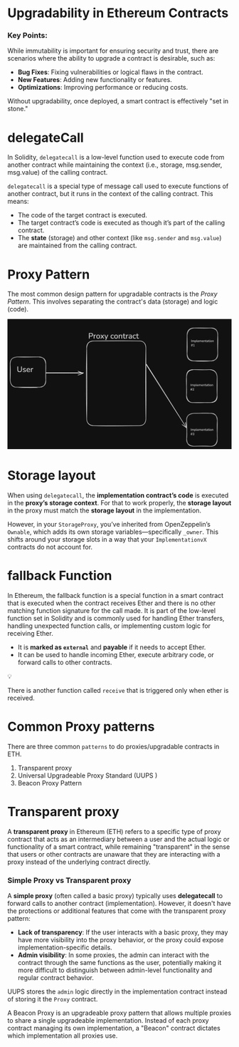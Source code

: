 # **Upgradability in Ethereum Contracts**

### Key Points:

While immutability is important for ensuring security and trust, there are scenarios where the ability to upgrade a contract is desirable, such as:

- **Bug Fixes**: Fixing vulnerabilities or logical flaws in the contract.
- **New Features**: Adding new functionality or features.
- **Optimizations**: Improving performance or reducing costs.

Without upgradability, once deployed, a smart contract is effectively "set in stone."



# delegateCall

In Solidity, `delegatecall` is a low-level function used to execute code from another contract while maintaining the context (i.e., storage, msg.sender, msg.value) of the calling contract.

`delegatecall` is a special type of message call used to execute functions of another contract, but it runs in the context of the calling contract. This means:

- The code of the target contract is executed.
- The target contract’s code is executed as though it’s part of the calling contract.
- The **state** (storage) and other context (like `msg.sender` and `msg.value`) are maintained from the calling contract.


# **Proxy Pattern**

The most common design pattern for upgradable contracts is the *Proxy Pattern*. This involves separating the contract's data (storage) and logic (code).


![img.png](img.png)


# Storage layout

When using `delegatecall`, the **implementation contract’s code** is executed in the **proxy’s storage context**. For that to work properly, the **storage layout** in the proxy must match the **storage layout** in the implementation.

However, in your `StorageProxy`, you’ve inherited from OpenZeppelin’s `Ownable`, which adds its own storage variables—specifically `_owner`. This shifts around your storage slots in a way that your `ImplementationvX` contracts do not account for.



# fallback Function

In Ethereum, the fallback function is a special function in a smart contract that is executed when the contract receives Ether and there is no other matching function signature for the call made. It is part of the low-level function set in Solidity and is commonly used for handling Ether transfers, handling unexpected function calls, or implementing custom logic for receiving Ether.


- It is **marked as `external`** and **payable** if it needs to accept Ether.
- It can be used to handle incoming Ether, execute arbitrary code, or forward calls to other contracts.

<aside>
💡

There is another function called `receive` that is triggered only when ether is received.

</aside>



# Common Proxy patterns

There are three common `patterns` to do proxies/upgradable contracts in ETH.

1. Transparent proxy
2. Universal Upgradeable Proxy Standard (UUPS )
3. Beacon Proxy Pattern



# Transparent proxy

A **transparent proxy** in Ethereum (ETH) refers to a specific type of proxy contract that acts as an intermediary between a user and the actual logic or functionality of a smart contract, while remaining "transparent" in the sense that users or other contracts are unaware that they are interacting with a proxy instead of the underlying contract directly.


### **Simple Proxy vs Transparent proxy**

A **simple proxy** (often called a basic proxy) typically uses **delegatecall** to forward calls to another contract (implementation). However, it doesn't have the protections or additional features that come with the transparent proxy pattern:

- **Lack of transparency**: If the user interacts with a basic proxy, they may have more visibility into the proxy behavior, or the proxy could expose implementation-specific details.
- **Admin visibility**: In some proxies, the admin can interact with the contract through the same functions as the user, potentially making it more difficult to distinguish between admin-level functionality and regular contract behavior.


UUPS stores the `admin` logic directly in the implementation contract instead of storing it the `Proxy` contract.


A Beacon Proxy is an upgradeable proxy pattern that allows multiple proxies to share a single upgradeable implementation. Instead of each proxy contract managing its own implementation, a "Beacon" contract dictates which implementation all proxies use.

